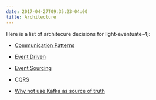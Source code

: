 ```yaml
---
date: 2017-04-27T09:35:23-04:00
title: Architecture
---
```


Here is a list of architecure decisions for light-eventuate-4j:

* [Communication Patterns](https://networknt.github.io/light-eventuate-4j/architecture/comm-pattern/) 

* [Event Driven](https://networknt.github.io/light-eventuate-4j/architecture/event-driven/) 

* [Event Sourcing](https://networknt.github.io/light-eventuate-4j/architecture/event-sourcing/)

* [CQRS](https://networknt.github.io/light-eventuate-4j/architecture/cqrs/)

* [Why not use Kafka as source of truth]()